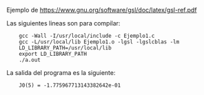 Ejemplo de https://www.gnu.org/software/gsl/doc/latex/gsl-ref.pdf

Las siguientes lineas son para compilar:

		gcc -Wall -I/usr/local/include -c Ejemplo1.c
		gcc -L/usr/local/lib Ejemplo1.o -lgsl -lgslcblas -lm
		LD_LIBRARY_PATH=/usr/local/lib
		export LD_LIBRARY_PATH
		./a.out

La salida del programa es la siguiente:

		J0(5) = -1.775967713143382642e-01